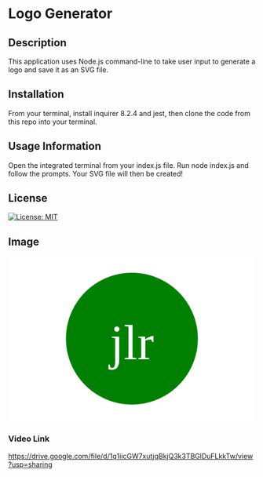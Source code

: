 # Logo Generator

## Description

This application uses Node.js command-line to take user input to generate a logo and save it as an SVG file. 

## Installation

From your terminal, install inquirer 8.2.4 and jest, then clone the code from this repo into your terminal. 

## Usage Information

Open the integrated terminal from your index.js file. Run node index.js and follow the prompts. Your SVG file will then be created!

## License

[![License: MIT](https://img.shields.io/badge/License-MIT-yellow.svg)](https://opensource.org/licenses/MIT)

## Image

![SVG Image](./Assets/images/logo.svg)

### Video Link

https://drive.google.com/file/d/1q1iicGW7xutjqBkjQ3k3TBGlDuFLkkTw/view?usp=sharing